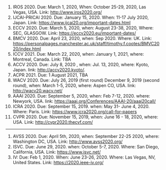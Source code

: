 # 

1. IROS 2020. Due: March 1, 2020, When: October 25-29, 2020, Las Vegas, USA. Link: http://www.iros2020.org/
1. IJCAI-PRICAI 2020. Due: January 15, 2020. When: 11-17 July 2020, Japan. Link: https://www.ijcai20.org/important-dates.html
1. ECCV 2020. Due: March 5, 2020, when: August 23-38, 2020, Where: SEC, GLASGOW.  Link: https://eccv2020.eu/important-dates/
1. BMCV 2020. Due: April 23, 2020, when: Sep 2020. Where: UK. Link: https://personalpages.manchester.ac.uk/staff/timothy.f.cootes/BMVC2020/index.html
1. ICCV 2021. Due: 	March 22, 2020, when: January 1, 2021, where: Montreal, Canada. Link: TBA
1. ACCV 2020. Due: July 8, 2020 , when: Jul. 13, 2020, where: Kyoto, Japan. link: http://accv2020.kyoto/. 
1. ACPR 2021. Due: 1 August 2021, TBA
1. WACV 2020. Due: July 26, 2019 (first round) December 9, 2019 (second round), when: March 1-5, 2020, where: Aspen CO, USA. link: http://wacv20.wacv.net/
1. AAAI 2020. Due: September 5, 2020, when: Feb 7-12, 2020. where: Newyork, USA. link: https://aaai.org/Conferences/AAAI-20/aaai20call/
1. ICRA 2020. Due: September 15, 2019. when: May 31- June 4, 2020. Where: Paris. Link: https://www.icra2020.org/call-for-papers
1. CVPR 2020. Due: November 15, 2019, when: June 16 - 18, 2020, where: USA. Link: http://cvpr2020.thecvf.com/ 

---
1. AVSS 2020. Due: April 5th, 2020, when: September 22-25 2020, where: Washington DC, USA. Link: http://www.avss2020.org/
1. ISVC. Due: June 29, 2020. when: October 5-7, 2020. Where: San Diego, California, USA. Link: https://www.isvc.net/
1. IV: Due: Feb 1, 2020. When: June 23-26, 2020. Where:  Las Vegas, NV, United States. Link: https://2020.ieee-iv.org/

